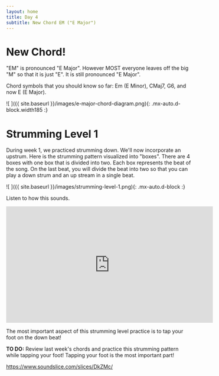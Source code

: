 ```yaml
---
layout: home
title: Day 4
subtitle: New Chord EM ("E Major")
---
```


<!-- day4.md 65b34028c4dd5bf3e49fc46acacb350c -->

# New Chord!

"EM" is pronounced "E Major". However MOST everyone leaves off the big "M" so that it is just "E". It is still pronounced "E Major".

Chord symbols that you should know so far: Em (E Minor), CMaj7, G6, and now E (E Major).

![ ]({{ site.baseurl }}/images/e-major-chord-diagram.png){: .mx-auto.d-block.width185 :}

# Strumming Level 1

During week 1, we practiced strumming down. We'll now incorporate an upstrum. Here is the strumming pattern visualized into "boxes". There are 4 boxes with one box that is divided into two. Each box represents the beat of the song. On the last beat, you will divide the beat into two so that you can play a down strum and an up stream in a single beat.

![ ]({{ site.baseurl }}/images/strumming-level-1.png){: .mx-auto.d-block :}

Listen to how this sounds.

<iframe width="560" height="315" src="https://www.youtube.com/embed/1xE_3BGrX3A" title="YouTube video player" frameborder="0" allow="accelerometer; autoplay; clipboard-write; encrypted-media; gyroscope; picture-in-picture" allowfullscreen></iframe>

The most important aspect of this strumming level practice is to tap your foot on the down beat! 

__TO DO:__ Review last week's chords and practice this strumming pattern while tapping your foot! Tapping your foot is the most important part!

<a href="https://www.soundslice.com/slices/DkZMc/">https://www.soundslice.com/slices/DkZMc/</a>
